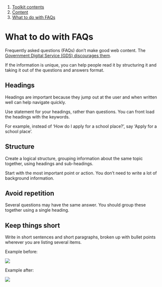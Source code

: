 1.  [Toolkit contents](/docs/core/contents)
2.  [Content](content)
3.  [What to do with FAQs](#)

# What to do with FAQs

Frequently asked questions (FAQs) don’t make good web content. The [Government Digital Service (GDS) discourages them](https://www.gov.uk/guidance/content-design/writing-for-gov-uk).  
  
If the information is unique, you can help people read it by structuring it and taking it out of the questions and answers format.

## Headings

Headings are important because they jump out at the user and when written well can help navigate quickly.  
  
Use statement for your headings, rather than questions. You can front load the headings with the keywords.  
  
For example, instead of ‘How do I apply for a school place?’, say ‘Apply for a school place’.

## Structure

Create a logical structure, grouping information about the same topic together, using headings and sub-headings.  
  
Start with the most important point or action. You don’t need to write a lot of background information.

## Avoid repetition

Several questions may have the same answer. You should group these together using a single heading.

## Keep things short

Write in short sentences and short paragraphs, broken up with bullet points wherever you are listing several items.

Example before:

![](/public/images/what-to-do-with-faqs-eg-1.jpg?width=445.9644322845418&height=500)

Example after:

![](/public/images/what-to-do-with-faqs-eg-2.jpg?width=500&height=379.85611510791363)
